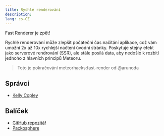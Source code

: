 ```yaml
---
title: Rychlé renderování
description:
lang: cs-CZ
---
```


Fast Renderer je zpět!

Rychlé renderování může zlepšit počáteční čas načítání aplikace, což vám umožní 2x až 10x rychlejší načtení úvodní stránky. Poskytuje stejný efekt jako serverové rendrování (SSR), ale stále posílá data, aby nedošlo k rozbití jednoho z hlavních principů Meteoru.

> Toto je pokračování meteorhacks:fast-render od @arunoda

## Správci
* [Kelly Copley](https://github.com/sponsors/copleykj)

## Balíček
* [GitHub repozitář](https://github.com/Meteor-Community-Packages/meteor-fast-render)
* [Packosphere](https://packosphere.com/communitypackages/fast-render)

